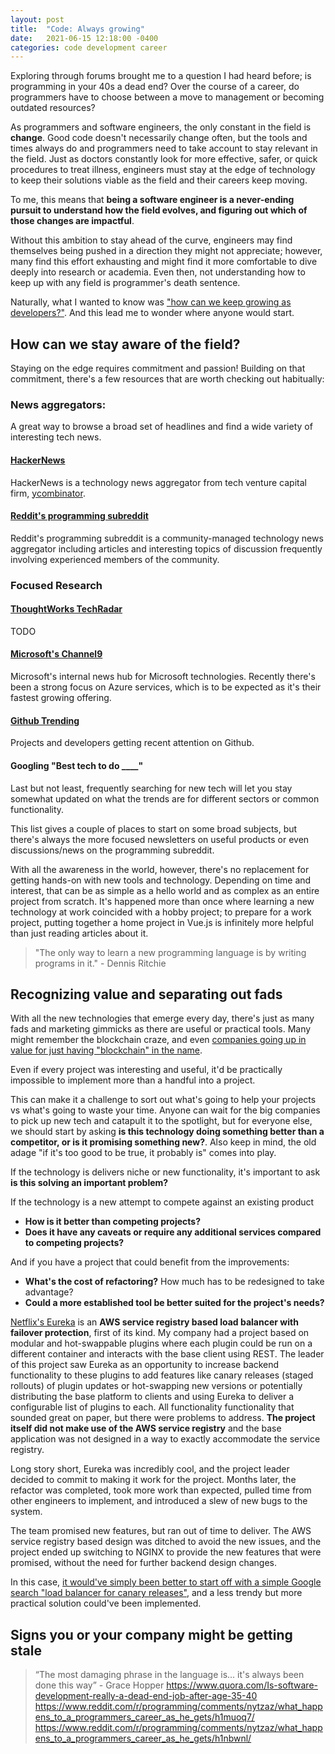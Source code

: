 ```yaml
---
layout: post
title:  "Code: Always growing"
date:   2021-06-15 12:18:00 -0400
categories: code development career
---
```


Exploring through forums brought me to a question I had heard before; is programming in your 40s a dead end? Over the course of a career, do programmers have to choose between a move to management or becoming outdated resources?

As programmers and software engineers, the only constant in the field is **change**. Good code doesn't necessarily change often, but the tools and times always do and programmers need to take account to stay relevant in the field. Just as doctors constantly look for more effective, safer, or quick procedures to treat illness, engineers must stay at the edge of technology to keep their solutions viable as the field and their careers keep moving.

To me, this means that **being a software engineer is a never-ending pursuit to understand how the field evolves, and figuring out which of those changes are impactful**.

Without this ambition to stay ahead of the curve, engineers may find themselves being pushed in a direction they might not appreciate; however, many find this effort exhausting and might find it more comfortable to dive deeply into research or academia. Even then, not understanding how to keep up with any field is programmer's death sentence.

Naturally, what I wanted to know was <u>"how can we keep growing as developers?"</u>. And this lead me to wonder where anyone would start.

## How can we stay aware of the field?
Staying on the edge requires commitment and passion! Building on that commitment, there's a few resources that are worth checking out habitually:

### News aggregators:
A great way to browse a broad set of headlines and find a wide variety of interesting tech news.

#### [HackerNews](https://news.ycombinator.com)
HackerNews is a technology news aggregator from tech venture capital firm, [ycombinator](https://ycombinator.com). 

#### [Reddit's programming subreddit](https://reddit.com/r/programming)
Reddit's programming subreddit is a community-managed technology news aggregator including articles and interesting topics of discussion frequently involving experienced members of the community.

### Focused Research
#### [ThoughtWorks TechRadar](https://www.thoughtworks.com/radar)
TODO
#### [Microsoft's Channel9](https://channel9.msdn.com)
Microsoft's internal news hub for Microsoft technologies. Recently there's been a strong focus on Azure services, which is to be expected as it's their fastest growing offering.
#### [Github Trending](https://github.com/trending)
Projects and developers getting recent attention on Github.
#### Googling "Best tech to do ____"
Last but not least, frequently searching for new tech will let you stay somewhat updated on what the trends are for different sectors or common functionality.

This list gives a couple of places to start on some broad subjects, but there's always the more focused newsletters on useful products or even discussions/news on the programming subreddit.

With all the awareness in the world, however, there's no replacement for getting hands-on with new tools and technology. Depending on time and interest, that can be as simple as a hello world and as complex as an entire project from scratch. It's happened more than once where learning a new technology at work coincided with a hobby project; to prepare for a work project, putting together a home project in Vue.js is infinitely more helpful than just reading articles about it.

> "The only way to learn a new programming language is by writing programs in it." - Dennis Ritchie

## Recognizing value and separating out fads
With all the new technologies that emerge every day, there's just as many fads and marketing gimmicks as there are useful or practical tools. Many might remember the blockchain craze, and even [companies going up in value for just having "blockchain" in the name](https://www.bloomberg.com/news/articles/2017-12-21/crypto-craze-sees-long-island-iced-tea-rename-as-long-blockchain). 

Even if every project was interesting and useful, it'd be practically impossible to implement more than a handful into a project.

This can make it a challenge to sort out what's going to help your projects vs what's going to waste your time. Anyone can wait for the big companies to pick up new tech and catapult it to the spotlight, but for everyone else, we should start by asking **is this technology doing something better than a competitor, or is it promising something new?**. Also keep in mind, the old adage "if it's too good to be true, it probably is" comes into play.

If the technology is delivers niche or new functionality, it's important to ask **is this solving an important problem?**

If the technology is a new attempt to compete against an existing product
- **How is it better than competing projects?**
- **Does it have any caveats or require any additional services compared to competing projects?**

And if you have a project that could benefit from the improvements:
- **What's the cost of refactoring?** How much has to be redesigned to take advantage?
- **Could a more established tool be better suited for the project's needs?**

[Netflix's Eureka](https://github.com/Netflix/eureka) is an **AWS service registry based load balancer with failover protection**, first of its kind. My company had a project based on modular and hot-swappable plugins where each plugin could be run on a different container and interacts with the base client using REST. The leader of this project saw Eureka as an opportunity to increase backend functionality to these plugins to add features like canary releases (staged rollouts) of plugin updates or hot-swapping new versions or potentially distributing the base platform to clients and using Eureka to deliver a configurable list of plugins to each. All functionality functionality that sounded great on paper, but there were problems to address. **The project itself did not make use of the AWS service registry** and the base application was not designed in a way to exactly accommodate the service registry.

Long story short, Eureka was incredibly cool, and the project leader decided to commit to making it work for the project. Months later, the refactor was completed, took more work than expected, pulled time from other engineers to implement, and introduced a slew of new bugs to the system.

The team promised new features, but ran out of time to deliver. The AWS service registry based design was ditched to avoid the new issues, and the project ended up switching to NGINX to provide the new features that were promised, without the need for further backend design changes.

In this case, <u>it would've simply been better to start off with a simple Google search "load balancer for canary releases"</u>, and a less trendy but more practical solution could've been implemented.

## Signs you or your company might be getting stale



> “The most damaging phrase in the language is... it's always been done this way” - Grace Hopper
https://www.quora.com/Is-software-development-really-a-dead-end-job-after-age-35-40
https://www.reddit.com/r/programming/comments/nytzaz/what_happens_to_a_programmers_career_as_he_gets/h1muoq7/
https://www.reddit.com/r/programming/comments/nytzaz/what_happens_to_a_programmers_career_as_he_gets/h1nbwnl/